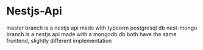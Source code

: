 # Nestjs-Api

master branch is a nestjs api made with typeorm postgresql db
nest-mongo branch is a nestjs api made with a mongodb db
both have the same frontend, slightly different implementation
